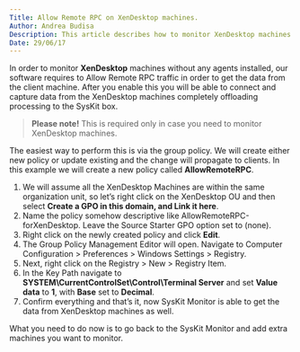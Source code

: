 ```yaml
---
Title: Allow Remote RPC on XenDesktop machines.
Author: Andrea Budisa
Description: This article describes how to monitor XenDesktop machines with SysKit Monitor.
Date: 29/06/17
---
```

In order to monitor __XenDesktop__ machines without any agents installed, our software requires to Allow Remote RPC traffic in order to get the data from the client machine. After you enable this you will be able to connect and capture data from the XenDesktop machines completely offloading processing to the SysKit box.

> __Please note!__ This is required only in case you need to monitor XenDesktop machines.
 
The easiest way to perform this is via the group policy. We will create either new policy or update existing and the change will propagate to clients. In this example we will create a new policy called __AllowRemoteRPC__.

1. We will assume all the XenDesktop Machines are within the same organization unit, so let’s right click on the XenDesktop OU and then select __Create a GPO in this domain, and Link it here__.
2. Name the policy somehow descriptive like AllowRemoteRPC-forXenDesktop. Leave the Source Starter GPO option set to (none).
3. Right click on the newly created policy and click __Edit__.
4. The Group Policy Management Editor will open. Navigate to Computer Configuration > Preferences > Windows Settings > Registry.
5. Next, right click on the Registry > New > Registry Item.
6. In the Key Path navigate to __SYSTEM\CurrentControlSet\Control\Terminal Server__ and set __Value data__ to __1__, with __Base__ set to __Decimal__.
7. Confirm everything and that’s it, now SysKit Monitor is able to get the data from XenDesktop machines as well.

What you need to do now is to go back to the SysKit Monitor and add extra machines you want to monitor.